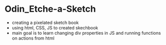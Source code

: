 # Odin_Etche-a-Sketch
 - creating a pixelated sketch book
 - using html, CSS, JS to created skechbook
 - main goal is to learn changing div properties in JS and running functions on actions from html
